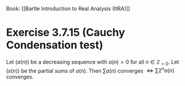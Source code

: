Book: [[Bartle Introduction to Real Analysis (ItRA)]]
# Exercise 3.7.15 (Cauchy Condensation test)
Let $(a(n))$ be a decreasing sequence with $a(n)>0$ for all $n\in \mathbb{Z}_{>0}$.
Let $(s(n))$ be the partial sums of $a(n)$.
Then $\sum a(n)$ converges $\iff \sum 2^{n}a(n)$ converges.